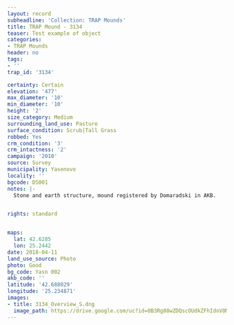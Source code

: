 ```yaml
---
layout: record
subheadline: 'Collection: TRAP Mounds'
title: TRAP Mound - 3134
teaser: Test example of object
categories:
- TRAP Mounds
header: no
tags:
- ''
trap_id: '3134'

certainty: Certain
elevation: '477'
max_diameter: '10'
min_diameter: '10'
height: '2'
size_category: Medium
surrounding_land_use: Pasture
surface_condition: Scrub|Tall Grass
robbed: Yes
crm_condition: '3'
crm_intactness: '2'
campaign: '2010'
source: Survey
municipality: Yasenovo
locality: ''
bgcode: DS001
notes: |-
  Stone and earth structure, mound registered by Domaradski in AKB.


rights: standard


maps:
  lat: 42.6285
  lon: 25.2442
date: 2018-04-11
land_use_source: Photo
photo: Good
bg_code: Yasn 002
akb_code: ''
latitude: '42.688029'
longitude: '25.234871'
images:
- title: 3134_Overview_S.dng
  image_path: https://drive.google.com/uc?id=0B3Rg88wZDQscOUdkZFhIdnVOM1k
---
```

